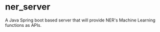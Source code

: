 # ner_server
A Java Spring boot based server that will provide NER's Machine Learning functions as APIs. 
